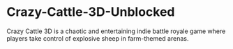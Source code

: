 # Crazy-Cattle-3D-Unblocked
Crazy Cattle 3D is a chaotic and entertaining indie battle royale game where players take control of explosive sheep in farm-themed arenas.
